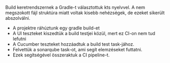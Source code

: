 Build keretrendszernek a Gradle-t választottuk kts nyelvvel. 
A nem megszokott fájl struktúra miatt voltak kisebb nehézségek, de ezeket sikerült abszolválni. 
- A projektre ráhúztunk egy gradle build-et
- A UI teszteket kiszedtük a build testjei közül, mert ez CI-on nem tud lefutni
- A Cucumber teszteket hozzáadtuk a build test task-jához. 
- Felvettük a sonarqube task-ot, ami segít elemzéseket futtatni.
- Ezek segítségével összeraktuk a CI pipeline-t. 
